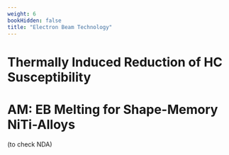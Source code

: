 ```yaml
---
weight: 6
bookHidden: false
title: "Electron Beam Technology"
---
```


# **Thermally Induced Reduction of HC Susceptibility**


# **AM: EB Melting for Shape-Memory NiTi-Alloys**

(to check NDA)